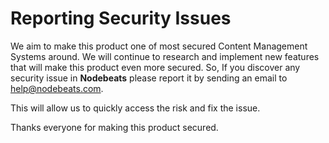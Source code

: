 # Reporting Security Issues

We aim to make this product one of most secured Content Management Systems around. We will continue to research and implement new features that will make this product even more secured. So, If you discover any security issue in **Nodebeats** please report it by sending an email to help@nodebeats.com.

This will allow us to quickly access the risk and  fix the issue.

Thanks everyone for making this product secured.